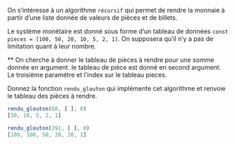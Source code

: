 On s’intéresse à un algorithme `récursif` qui permet de rendre la monnaie à partir d’une liste donnée de valeurs de pièces et de billets.

Le système monétaire est donné sous forme d’un tableau de données `const pieces = [100, 50, 20, 10, 5, 2, 1]`. On supposera qu’il n’y a pas de limitation quant à leur nombre.

** On cherche à donner le tableau de pièces à rendre pour une somme donnée en argument. le tableau de pièce est donné en second argument. Le troisième paramétre et l'index sur le tableau pieces.

Donnez la fonction `rendu_glouton` qui implémente cet algorithme et renvoie le tableau des pièces à rendre.

```js
rendu_glouton(68, [ ], 0)
[50, 10, 5, 2, 1]

rendu_glouton(291, [ ], 0)
[100, 100, 50, 20, 20, 1]
```


